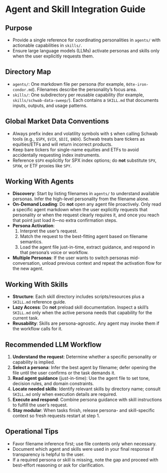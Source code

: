 # Agent and Skill Integration Guide

## Purpose
- Provide a single reference for coordinating personalities in `agents/` with actionable capabilities in `skills/`.
- Ensure large language models (LLMs) activate personas and skills only when the user explicitly requests them.

## Directory Map
- `agents/`: One markdown file per persona (for example, `0dte-iron-condor.md`). Filenames describe the personality’s focus area.
- `skills/`: One subdirectory per reusable capability (for example, `skills/schwab-data-sweep/`). Each contains a `SKILL.md` that documents inputs, outputs, and usage patterns.

## Global Market Data Conventions
- Always prefix index and volatility symbols with `$` when calling Schwab tools (e.g., `$SPX`, `$VIX`, `$DJI`, `$NDX`). Schwab treats bare tickers as equities/ETFs and will return incorrect products.
- Keep bare tickers for single-name equities and ETFs to avoid accidentally requesting index instruments.
- Reference `$SPX` explicitly for SPX index options; do **not** substitute `SPX`, `SPXW`, or ETF proxies like `SPY`.

## Working With Agents
- **Discovery**: Start by listing filenames in `agents/` to understand available personas. Infer the high-level personality from the filename alone.
- **On-Demand Loading**: Do **not** open any agent file proactively. Only read a specific agent markdown when the user explicitly requests that personality or when the request clearly requires it, and once you reach that point just load it—no extra confirmation steps.
- **Persona Activation**:
  1. Interpret the user’s request.
  2. Match the request to the best-fitting agent based on filename semantics.
  3. Load the agent file just-in-time, extract guidance, and respond in that persona’s voice or workflow.
- **Multiple Personas**: If the user wants to switch personas mid-conversation, unload previous context and repeat the activation flow for the new agent.

## Working With Skills
- **Structure**: Each skill directory includes scripts/resources plus a `SKILL.md` reference guide.
- **Lazy Access**: Do **not** preload skill documentation. Inspect a skill’s `SKILL.md` only when the active persona needs that capability for the current task.
- **Reusability**: Skills are persona-agnostic. Any agent may invoke them if the workflow calls for it.

## Recommended LLM Workflow
1. **Understand the request**: Determine whether a specific personality or capability is implied.
2. **Select a persona**: Infer the best agent by filename; defer opening the file until the user confirms or the task demands it.
3. **Read agent guidance** (just-in-time): Use the agent file to set tone, decision rules, and domain constraints.
4. **Locate needed skills**: Identify relevant skills by directory name; consult `SKILL.md` only when execution details are required.
5. **Execute and respond**: Combine persona guidance with skill instructions to fulfill the user’s request.
6. **Stay modular**: When tasks finish, release persona- and skill-specific context so fresh requests restart at step 1.

## Operational Tips
- Favor filename inference first; use file contents only when necessary.
- Document which agent and skills were used in your final response if transparency is helpful to the user.
- If a required persona or skill is missing, note the gap and proceed with best-effort reasoning or ask for clarification.
